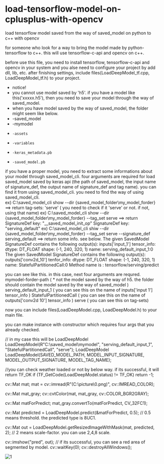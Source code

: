 # load-tensorflow-model-on-cplusplus-with-opencv
load tensorflow model saved from the way of saved_model on python to c++ with opencv 

for someone who look for a way to bring the model made by python-tensorflow to c++.
this will use tensorflow-c-api and opencv on c++.

before use this file, you need to install tensorflow, tensorflow-c-api and opencv in your system and you alse need to configure your project by add dll, lib, etc.
after finishing settings, include files(LoadDeepModel_tf.cpp, LoadDeepModel_tf.h) to your project.


* notice! 
* you cannot use model saved by 'h5'. if you have a model like this('xxxxx.h5'), then you need to save your model through the way of saved_model.
* when you have model saved by the way of saved_model, the folder might seem like below.
* -saved_model
*   -mymodel
*     -assets
*     -variables
*     -keras_metadata.pb
*     -saved_model.pb


if you have a proper model, you need to extract some informations about your model through saved_model_cli.
four arguments are required for load saved_model saved by keras api  (the path of saved_model, the input name of signature_def, the output name of signature_def and tag name).
you can find it from using saved_model_cli. you need to find the way of using saved_model_cli.  
ex) C:\saved_model_cli show --dir {saved_model_folder\my_model_forder}  ==> return tag-sets: 'serve' ( you need to check if it 'serve' or not. if not, using that name)
ex) C:\saved_model_cli show --dir {saved_model_folder\my_model_forder} --tag_set serve  ==> return SignatureDef key: "__saved_model_init_op"
                                                                                                    SignatureDef key: "serving_default"
ex) C:\saved_model_cli shiw --dir {saved_model_folder\my_model_forder} --tag_set serve --signature_def serving_default ==> return some info. see below.
    The given SavedModel SignatureDef contains the following output(s):
      inputs['input_1'] tensor_info:
          dtype: DT_FLOAT
  				shape: (-1, 240, 320, 1)
  				name: serving_default_input_1:0
  		The given SavedModel SignatureDef contains the following output(s):
  			outputs['conv2d_10'] tenfor_info:
  				dtype: DT_FLOAT
  				shape: (-1, 240, 320, 1)
  				name: StatefulPartitionedCall:0
  		Method name is : tensorflow/serving/predict
 
you can see like this. in this case, next four arguments are requred.
  mymodel-forder-path  ( * not the model saved by the way of h5. the folder should contain the model saved by the way of saved_model ) 
  serving_default_input_1  ( you can see this on the name of inputs['input 1'] tensor_info )
  StatefulPartitionedCall  ( you can see this on the name of outputs['conv2d 10'] tensor_info )
  serve ( you can see this on tag-sets)



now you can include files(LoadDeepModel.cpp, LoadDeepModel.h) to your main file. 

you can make instance with constructor which requires four args that you already checked.

// in my case this will be LoadDeepModel LoadDeepModel(R"C:\saved_model\mymodel", "serving_default_input_1", "StatefulPartitionedCall", "serve");
LoadDeepModel LoadDeepModel(SAVED_MODEL_PATH, MODEL_INPUT_SIGNATURE, MODEL_OUTPUT_SIGNATURE, MODEL_TAG_NAME);

//you can check weather loaded or not by below way. if its successful, it will return TF_OK
if (TF_GetCode(LoadDeepModel.status) != TF_OK)
  return -1;
  
 cv::Mat mat;
 mat = cv::imread(R"(C:\picture\0.png)", cv::IMREAD_COLOR);
 
 cv::Mat mat_gray;
 cv::cvtColor(mat, mat_gray, cv::COLOR_BGR2GRAY);
 
 cv::Mat matForPredict;
 mat_gray.convertTo(matForPredict, CV_32FC1);
 
 cv::Mat predicted = LoadDeepModel.predict(&matForPredict, 0.5);  // 0.5 means threshold. the predicted type is 8UC1.
 
 cv::Mat out = LoadDeepModel.getResizedImageWithMask(mat, predicted, 2);  // 2 means scale-factor. you can use 2,4,8 scale.
 
 cv::imshow("pred", out);    // if its successful, you can see a red area of segmented by model.
 cv::waitKey(0);
 cv::destroyAllWindows();
 
 ![1](https://user-images.githubusercontent.com/96859911/170189820-5698076d-1a07-44cc-a207-c41b2bc8532a.png)

 
 
